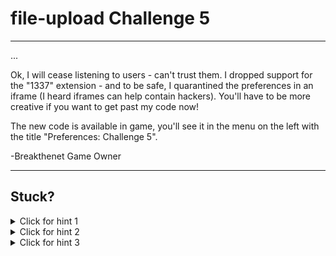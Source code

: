 # file-upload Challenge 5

----------------------

...

Ok, I will cease listening to users - can't trust them. I dropped support for the "1337" extension - and to be safe, I quarantined the preferences in an iframe (I heard iframes can help contain hackers). You'll have to be more creative if you want to get past my code now! 

The new code is available in game, you'll see it in the menu on the left with the title "Preferences: Challenge 5".

-Breakthenet Game Owner

----------------------

Stuck? 
----------------------
<details> 
  <summary>Click for hint 1</summary>
  His iframe idea was both a bad idea and poorly coded, and merits investigation.
</details>

<details> 
  <summary>Click for hint 2</summary>
   Does the include() php function care what the extension of the file is?
</details>

<details> 
  <summary>Click for hint 3</summary>
   This challenge is two-part. Part 1 is getting your code to a local file on his server (with an image extension). Part 2 is using the local file inclusion vulnerability to load in your 'image' as though it was code.
</details>



